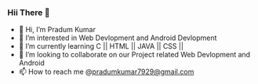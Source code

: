 ### Hii There :wave:
- 👋 Hi, I’m Pradum Kumar
- 👀 I’m interested in Web Devlopment and Android Devlopment
- 🌱 I’m currently learning C || HTML || JAVA || CSS ||  
- 💞️ I’m looking to collaborate on our Project related Web Devlopment and Android
- 📫 How to reach me @pradumkumar7929@gmail.com

<!---
pradumkumar01/pradumkumar01 is a ✨ special ✨ repository because its `README.md` (this file) appears on your GitHub profile.
You can click the Preview link to take a look at your changes.
--->
